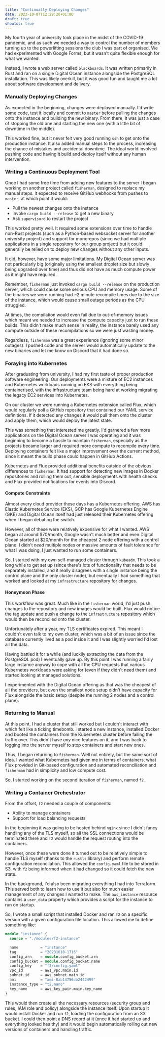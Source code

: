 ```yaml
---
title: "Continually Deploying Changes"
date: 2023-10-07T12:29:20+01:00
draft: true
showtoc: true
---
```


My fourth year of university took place in the midst of the COVID-19 pandemic,
and as such we needed a way to control the number of members turning up to the
powerlifting sessions the club I was part of organised. We had experimented
with Google Forms, but it wasn't quite flexible enough for what we wanted.

Instead, I wrote a web server called `blackboards`. It was written primarily in
Rust and ran on a single Digital Ocean instance alongside the PostgreSQL
installation. This was likely overkill, but it was good fun and taught me a lot
about software development and delivery.

### Manually Deploying Changes

As expected in the beginning, changes were deployed manually. I'd write some
code, test it locally and commit to `master` before pulling the changes onto
the instance and building the new binary. From there, it was just a case of
stopping the old one and starting the new one (with a little bit of downtime in
the middle).

This worked fine, but it never felt very good running `ssh` to get onto the
production instance. It also added manual steps to the process, increasing the
chance of mistakes and accidental downtime. The ideal world involved pushing
code and having it build and deploy itself without any human intervention.

### Writing a Continuous Deployment Tool

Once I had some free time from adding new features to the server I began
working on another project called `fisherman`, designed to replace my manual
steps. It expected to receive GitHub webhooks from pushes to `master`, at which
point it would:

* Pull the newest changes onto the instance
* Invoke `cargo build --release` to get a new binary
* Ask `supervisord` to restart the project

This worked pretty well. It required some extensions over time to handle
non-Rust projects (such as a Python-based websocket server for another
university project) and support for monorepos (since we had multiple
applications in a single repository for our group project) but it could
generally be relied on to deploy new changes without any other inputs.

It did, however, have some major limitations. My Digital Ocean server was not
particularly big (originally using the smallest droplet size but slowly being
upgraded over time) and thus did not have as much compute power as it might
have required.

Remember, `fisherman` just invoked `cargo build --release` on the production
server, which could cause some serious CPU and memory usage. Some of the
binaries we were running had ~2 minute recompile times due to the size of the
instance, which would cause small outage periods as the CPU struggled.

At times, the compilation would even fail due to out-of-memory issues which
meant we needed to increase the compute capacity just to run these builds. This
didn't make much sense in reality, the instance barely used any compute outside
of these recompilations so we were just wasting money.

Regardless, `fisherman` was a great experience (ignoring some minor outages). I
pushed code and the server would automatically update to the new binaries and
let me know on Discord that it had done so.

### Foraying into Kubernetes

After graduating from university, I had my first taste of proper production
software engineering. Our deployments were a mixture of EC2 instances and
Kubernetes workloads running on EKS with everything being containerised, with
the infrastructure team being hard at working migrating the legacy EC2 services
into Kubernetes.

On our cluster we were running a Kubernetes extension called Flux, which would
regularly poll a GitHub repository that contained our YAML service definitions.
If it detected any changes it would pull them onto the cluster and apply them,
which would deploy the latest state.

This was something that interested me greatly. I'd garnered a few more
applications on the Digital Ocean server I was operating and it was beginning
to become a hassle to maintain `fisherman`, especially as the projects became
larger and required more compute to recompile every time. Deploying containers
felt like a major improvement over the current method, since it meant the build
phase could happen in GitHub Actions.

Kubernetes and Flux provided additional benefits outside of the obvious
differences to `fisherman`. It had support for detecting new images in Docker
repositories and rolling them out, sensible deployments with health checks and
Flux provided notifications for events into Discord.

#### Compute Constraints

Almost every cloud provider these days has a Kubernetes offering. AWS has
Elastic Kubernetes Service (EKS), GCP has Google Kubernetes Engine (GKE) and
Digital Ocean itself had just released their Kubernetes offering when I began
debating the switch.

However, all of these were relatively expensive for what I wanted. AWS began at
around $70/month, Google wasn't much better and even Digital Ocean started
at $20/month for the cheapest 2 node offering with a control plane. I didn't
*need* multiple nodes or massive amounts of fault tolerance for what I was
doing, I just wanted to run some containers.

So, I started with my own self-managed cluster through `kubeadm`. This took a
long while to get set up (since there's lots of functionality that needs to be
separately installed, and it really disagrees with a single instance being the
control plane and the only cluster node), but eventually I had something that
worked and looked at my `infrastructure` repository for changes.

#### Honeymoon Phase

This workflow was great. Much like in the `fisherman` world, I'd just push
changes to the repository and new images would be built. Flux would notice the
tag update and push a change to the `infrastructure` repository which would
then be reconciled onto the cluster.

Unfortunately after a year, my TLS certificates expired. This meant I couldn't
even talk to my own cluster, which was a bit of an issue since the database
currently lived as a pod inside it and I was slightly worried I'd lost all the
data.

Having battled it for a while (and luckily extracting the data from the
PostgreSQL pod) I eventually gave up. By this point I was running a fairly
large instance anyway to cope with all the CPU requests that various Kubernetes
workloads were asking for (even if they didn't need them) and started looking
at managed solutions.

I experimented with the Digital Ocean offering as that was the cheapest of all
the providers, but even the smallest node setup didn't have capacity for Flux
alongside the basic setup (despite me running 2 nodes and a control plane).

### Returning to Manual

At this point, I had a cluster that still worked but I couldn't interact with
which felt like a ticking timebomb. I started a new instance, installed Docker
and booted the containers from the Kubernetes cluster before failing the
traffic over. This didn't have *any* nice features on it, and I was back to
logging into the server myself to stop containers and start new ones.

Thus, I began returning to `fisherman`. Well not entirely, but the same sort of
idea. I wanted what Kubernetes had given me in terms of containers, what Flux
provided in Git-based configuration and automated reconciliation and
`fisherman` had in simplicity and low compute cost.

So, I started working on the second iteration of `fisherman`, named `f2`.

### Writing a Container Orchestrator

From the offset, `f2` needed a couple of components:

* Ability to manage containers
* Support for load balancing requests

In the beginning it was going to be hosted behind `nginx` since I didn't fancy
handling any of the TLS myself, so all the SSL connections would be terminated
there and `f2` would handle the request routing into the containers.

However, once these were done it turned out to be relatively simple to handle
TLS myself (thanks to the `rustls` library) and perform remote configuration
reconcilation. This allowed the `config.yaml` file to be stored in S3, with
`f2` being informed when it had changed so it could fetch the new state.

In the background, I'd also been migrating everything I had into Terraform.
This served both to learn how to use it but also for much easier management of
any changes I wanted to make. The `aws_instance` resource contains a
`user_data` property which provides a script for the instance to run on
startup.

So, I wrote a small script that installed Docker and ran `f2` on a specific
version with a given configuration file location. This allowed me to define
something like:

```tf
module "instance" {
  source = "./modules/f2-instance"

  name          = "instance"
  tag           = "20231018-1716"
  config_arn    = module.config_bucket.arn
  config_bucket = module.config_bucket.name
  config_key    = "f2/config.yaml"
  vpc_id        = aws_vpc.main.id
  subnet_id     = aws_subnet.main.id
  ami           = "ami-0ab14756db2442499"
  instance_type = "t2.nano"
  key_name      = aws_key_pair.main.key_name
}
```

This would then create all the necessary resources (security group and rules,
IAM role and policy) alongside the instance itself. Upon startup it would
install Docker and run `f2`, loading the configuration from an S3 bucket. I
could then point a DNS record at it (once it had started up and everything
looked healthy) and it would begin automatically rolling out new versions of
containers and handling traffic.

